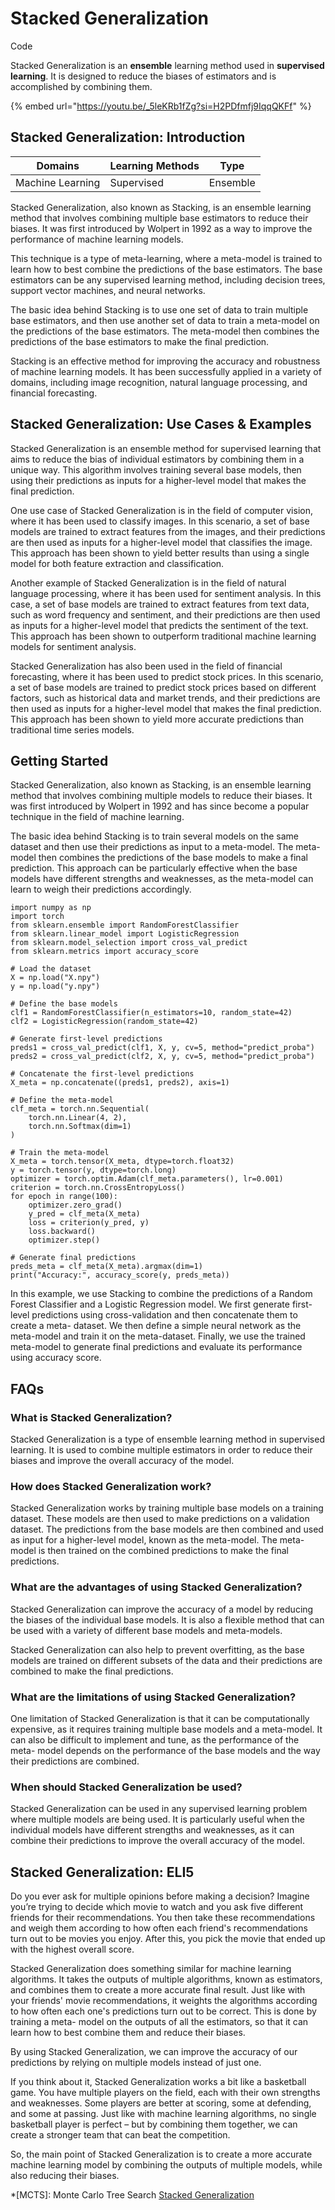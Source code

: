 # Stacked Generalization

Code

Stacked Generalization is an **ensemble** learning method used in **supervised learning**. It is designed to reduce the biases of estimators and is accomplished by combining them.

{% embed url="https://youtu.be/_5leKRb1fZg?si=H2PDfmfj9IqqQKFf" %}

## Stacked Generalization: Introduction

| Domains          | Learning Methods | Type     |
| ---------------- | ---------------- | -------- |
| Machine Learning | Supervised       | Ensemble |

Stacked Generalization, also known as Stacking, is an ensemble learning method that involves combining multiple base estimators to reduce their biases. It was first introduced by Wolpert in 1992 as a way to improve the performance of machine learning models.

This technique is a type of meta-learning, where a meta-model is trained to learn how to best combine the predictions of the base estimators. The base estimators can be any supervised learning method, including decision trees, support vector machines, and neural networks.

The basic idea behind Stacking is to use one set of data to train multiple base estimators, and then use another set of data to train a meta-model on the predictions of the base estimators. The meta-model then combines the predictions of the base estimators to make the final prediction.

Stacking is an effective method for improving the accuracy and robustness of machine learning models. It has been successfully applied in a variety of domains, including image recognition, natural language processing, and financial forecasting.

## Stacked Generalization: Use Cases & Examples

Stacked Generalization is an ensemble method for supervised learning that aims to reduce the bias of individual estimators by combining them in a unique way. This algorithm involves training several base models, then using their predictions as inputs for a higher-level model that makes the final prediction.

One use case of Stacked Generalization is in the field of computer vision, where it has been used to classify images. In this scenario, a set of base models are trained to extract features from the images, and their predictions are then used as inputs for a higher-level model that classifies the image. This approach has been shown to yield better results than using a single model for both feature extraction and classification.

Another example of Stacked Generalization is in the field of natural language processing, where it has been used for sentiment analysis. In this case, a set of base models are trained to extract features from text data, such as word frequency and sentiment, and their predictions are then used as inputs for a higher-level model that predicts the sentiment of the text. This approach has been shown to outperform traditional machine learning models for sentiment analysis.

Stacked Generalization has also been used in the field of financial forecasting, where it has been used to predict stock prices. In this scenario, a set of base models are trained to predict stock prices based on different factors, such as historical data and market trends, and their predictions are then used as inputs for a higher-level model that makes the final prediction. This approach has been shown to yield more accurate predictions than traditional time series models.

## Getting Started

Stacked Generalization, also known as Stacking, is an ensemble learning method that involves combining multiple models to reduce their biases. It was first introduced by Wolpert in 1992 and has since become a popular technique in the field of machine learning.

The basic idea behind Stacking is to train several models on the same dataset and then use their predictions as input to a meta-model. The meta-model then combines the predictions of the base models to make a final prediction. This approach can be particularly effective when the base models have different strengths and weaknesses, as the meta-model can learn to weigh their predictions accordingly.

```
import numpy as np
import torch
from sklearn.ensemble import RandomForestClassifier
from sklearn.linear_model import LogisticRegression
from sklearn.model_selection import cross_val_predict
from sklearn.metrics import accuracy_score

# Load the dataset
X = np.load("X.npy")
y = np.load("y.npy")

# Define the base models
clf1 = RandomForestClassifier(n_estimators=10, random_state=42)
clf2 = LogisticRegression(random_state=42)

# Generate first-level predictions
preds1 = cross_val_predict(clf1, X, y, cv=5, method="predict_proba")
preds2 = cross_val_predict(clf2, X, y, cv=5, method="predict_proba")

# Concatenate the first-level predictions
X_meta = np.concatenate((preds1, preds2), axis=1)

# Define the meta-model
clf_meta = torch.nn.Sequential(
    torch.nn.Linear(4, 2),
    torch.nn.Softmax(dim=1)
)

# Train the meta-model
X_meta = torch.tensor(X_meta, dtype=torch.float32)
y = torch.tensor(y, dtype=torch.long)
optimizer = torch.optim.Adam(clf_meta.parameters(), lr=0.001)
criterion = torch.nn.CrossEntropyLoss()
for epoch in range(100):
    optimizer.zero_grad()
    y_pred = clf_meta(X_meta)
    loss = criterion(y_pred, y)
    loss.backward()
    optimizer.step()

# Generate final predictions
preds_meta = clf_meta(X_meta).argmax(dim=1)
print("Accuracy:", accuracy_score(y, preds_meta))

```

In this example, we use Stacking to combine the predictions of a Random Forest Classifier and a Logistic Regression model. We first generate first-level predictions using cross-validation and then concatenate them to create a meta- dataset. We then define a simple neural network as the meta-model and train it on the meta-dataset. Finally, we use the trained meta-model to generate final predictions and evaluate its performance using accuracy score.

## FAQs

### What is Stacked Generalization?

Stacked Generalization is a type of ensemble learning method in supervised learning. It is used to combine multiple estimators in order to reduce their biases and improve the overall accuracy of the model.

### How does Stacked Generalization work?

Stacked Generalization works by training multiple base models on a training dataset. These models are then used to make predictions on a validation dataset. The predictions from the base models are then combined and used as input for a higher-level model, known as the meta-model. The meta-model is then trained on the combined predictions to make the final predictions.

### What are the advantages of using Stacked Generalization?

Stacked Generalization can improve the accuracy of a model by reducing the biases of the individual base models. It is also a flexible method that can be used with a variety of different base models and meta-models.

Stacked Generalization can also help to prevent overfitting, as the base models are trained on different subsets of the data and their predictions are combined to make the final predictions.

### What are the limitations of using Stacked Generalization?

One limitation of Stacked Generalization is that it can be computationally expensive, as it requires training multiple base models and a meta-model. It can also be difficult to implement and tune, as the performance of the meta- model depends on the performance of the base models and the way their predictions are combined.

### When should Stacked Generalization be used?

Stacked Generalization can be used in any supervised learning problem where multiple models are being used. It is particularly useful when the individual models have different strengths and weaknesses, as it can combine their predictions to improve the overall accuracy of the model.

## Stacked Generalization: ELI5

Do you ever ask for multiple opinions before making a decision? Imagine you’re trying to decide which movie to watch and you ask five different friends for their recommendations. You then take these recommendations and weigh them according to how often each friend's recommendations turn out to be movies you enjoy. After this, you pick the movie that ended up with the highest overall score.

Stacked Generalization does something similar for machine learning algorithms. It takes the outputs of multiple algorithms, known as estimators, and combines them to create a more accurate final result. Just like with your friends' movie recommendations, it weights the algorithms according to how often each one's predictions turn out to be correct. This is done by training a meta- model on the outputs of all the estimators, so that it can learn how to best combine them and reduce their biases.

By using Stacked Generalization, we can improve the accuracy of our predictions by relying on multiple models instead of just one.

If you think about it, Stacked Generalization works a bit like a basketball game. You have multiple players on the field, each with their own strengths and weaknesses. Some players are better at scoring, some at defending, and some at passing. Just like with machine learning algorithms, no single basketball player is perfect – but by combining them together, we can create a stronger team that can beat the competition.

So, the main point of Stacked Generalization is to create a more accurate machine learning model by combining the outputs of multiple models, while also reducing their biases.

\*\[MCTS]: Monte Carlo Tree Search [Stacked Generalization](https://serp.ai/stacked-generalization/)
